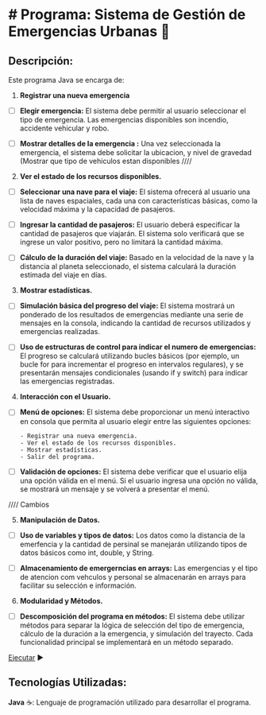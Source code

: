 ﻿# # Programa: Sistema de Gestión de Emergencias Urbanas :rocket:

## Descripción:

Este programa Java  se encarga de:

1. **Registrar una nueva emergencia**

- [ ] **Elegir emergencia:** El sistema debe permitir al usuario
      seleccionar el tipo de emergencia. Las emergencias
      disponibles son  incendio, accidente vehicular y robo.

- [ ] **Mostrar detalles de la emergencia :** Una vez seleccionada la emergencia, el sistema
      debe solicitar la ubicacion, y nivel de gravedad
      (Mostrar que tipo de vehiculos estan disponibles
////

2. **Ver el estado de los recursos disponibles.**

- [ ] **Seleccionar una nave para el viaje:** El sistema ofrecerá al usuario una lista
      de naves espaciales, cada una con características básicas, como la velocidad
      máxima y la capacidad de pasajeros.

- [ ] **Ingresar la cantidad de pasajeros:** El usuario deberá especificar la cantidad
      de pasajeros que viajarán. El sistema solo verificará que se ingrese un valor
      positivo, pero no limitará la cantidad máxima.

- [ ] **Cálculo de la duración del viaje:** Basado en la velocidad de la nave y la
      distancia al planeta seleccionado, el sistema calculará la duración estimada
      del viaje en días.

3. **Mostrar estadísticas.**

- [ ] **Simulación básica del progreso del viaje:** El sistema mostrará un ponderado
      de los resultados de emergencias mediante una serie de mensajes en la consola,
      indicando la cantidad de recursos utilizados y emergencias realizadas.

- [ ] **Uso de estructuras de control para indicar el numero de emergencias:** El
      progreso se calculará utilizando bucles básicos (por ejemplo, un bucle for
      para incrementar el progreso en intervalos regulares), y se presentarán
      mensajes condicionales (usando if y switch) para indicar las emergencias registradas.

4. **Interacción con el Usuario.**

- [ ] **Menú de opciones:** El sistema debe proporcionar un menú interactivo en
      consola que permita al usuario elegir entre las siguientes opciones: 
      
      - Registrar una nueva emergencia. 
      - Ver el estado de los recursos disponibles. 
      - Mostrar estadísticas. 
      - Salir del programa.

- [ ] **Validación de opciones:** El sistema debe verificar que el usuario elija una
      opción válida en el menú. Si el usuario ingresa una opción no válida, se
      mostrará un mensaje y se volverá a presentar el menú.

//// Cambios 

5. **Manipulación de Datos.**

- [ ] **Uso de variables y tipos de datos:** Los datos como la distancia de la emerfencia
       y la cantidad de persinal se manejarán utilizando
      tipos de datos básicos como int, double, y String.

- [ ] **Almacenamiento de emergerncias en arrays:** Las emergencias y el tipo de atencion
      com vehculos y personal se almacenarán en arrays para facilitar su selección e
      información.
      
6. **Modularidad y Métodos.**

- [ ] **Descomposición del programa en métodos:** El sistema debe utilizar
      métodos para separar la lógica de selección del tipo de emergencia, cálculo de la
      duración a la emergencia, y simulación del trayecto. Cada funcionalidad principal
      se implementará en un método separado.

[Ejecutar](https://onlinegdb.com/BlkyyYZGq) :arrow_forward:

## Tecnologías Utilizadas:

**Java** :coffee:: Lenguaje de programación utilizado para desarrollar el programa.
